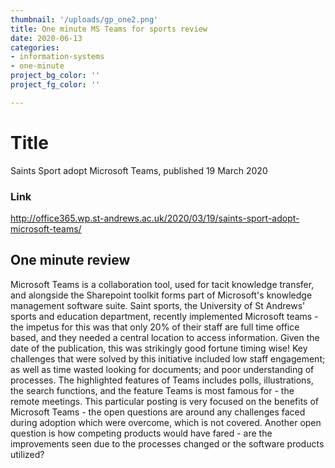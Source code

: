 ```yaml
---
thumbnail: '/uploads/gp_one2.png'
title: One minute MS Teams for sports review
date: 2020-06-13
categories: 
- information-systems
- one-minute
project_bg_color: ''
project_fg_color: ''

---
```

# Title
Saints Sport adopt Microsoft Teams, published 19 March 2020
### Link
http://office365.wp.st-andrews.ac.uk/2020/03/19/saints-sport-adopt-microsoft-teams/

## One minute review
Microsoft Teams is a collaboration tool, used for tacit knowledge transfer, and alongside the Sharepoint toolkit forms part of Microsoft's knowledge management software suite.
Saint sports, the University of St Andrews' sports and education department, recently implemented Microsoft teams - the impetus for this was that only 20% of their staff are full time office based, and they needed a central location to access information. Given the date of the publication, this was strikingly good fortune timing wise!
Key challenges that were solved by this initiative included low staff engagement; as well as time wasted looking for documents; and poor understanding of processes.
The highlighted features of Teams includes polls, illustrations, the search functions, and the feature Teams is most famous for - the remote meetings.
This particular posting is very focused on the benefits of Microsoft Teams - the open questions are around any challenges faced during adoption which were overcome, which is not covered. Another open question is how competing products would have fared - are the improvements seen due to the processes changed or the software products utilized?